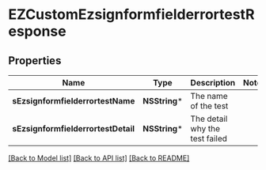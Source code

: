 # EZCustomEzsignformfielderrortestResponse

## Properties
Name | Type | Description | Notes
------------ | ------------- | ------------- | -------------
**sEzsignformfielderrortestName** | **NSString*** | The name of the test | 
**sEzsignformfielderrortestDetail** | **NSString*** | The detail why the test failed | 

[[Back to Model list]](../README.md#documentation-for-models) [[Back to API list]](../README.md#documentation-for-api-endpoints) [[Back to README]](../README.md)



